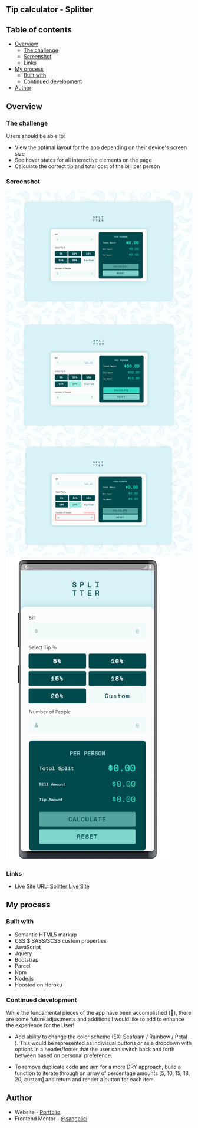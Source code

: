 ## Tip calculator - Splitter

## Table of contents

- [Overview](#overview)
  - [The challenge](#the-challenge)
  - [Screenshot](#screenshot)
  - [Links](#links)
- [My process](#my-process)
  - [Built with](#built-with)
  - [Continued development](#continued-development)
- [Author](#author)

## Overview

### The challenge

Users should be able to:

- View the optimal layout for the app depending on their device's screen size
- See hover states for all interactive elements on the page
- Calculate the correct tip and total cost of the bill per person

### Screenshot

![Tip Calculator](./images/app-desktop-ss.png)
![Active State](./images/active-state-desktop-ss.png)
![Error State](./images/error-state-desktop-ss.png)
![Mobile Responsive View](./images/mobile-screenshot.png)

### Links

- Live Site URL: [Splitter Live Site](https://splitter-tip-calculator.herokuapp.com/)

## My process

### Built with

- Semantic HTML5 markup
- CSS $ SASS/SCSS custom properties
- JavaScript
- Jquery
- Bootstrap
- Parcel
- Npm
- Node.js
- Hoosted on Heroku

### Continued development

While the fundamental pieces of the app have been accomplished (🎉), there are some future adjustments and additions I would like to add to enhance the experience for the User!

- Add ability to change the color scheme (EX: Seafoam / Rainbow / Petal ). This would be represented as indivisual buttons or as a dropdown with options in a header/footer that the user can switch back and forth between based on personal preference.

- To remove duplicate code and aim for a more DRY approach, build a function to iterate through an array of percentage amounts [5, 10, 15, 18, 20, custom] and return and render a button for each item.

## Author

- Website - [Portfolio](https://sangelici.github.io/)
- Frontend Mentor - [@sangelici](https://www.frontendmentor.io/profile/sangelici)
